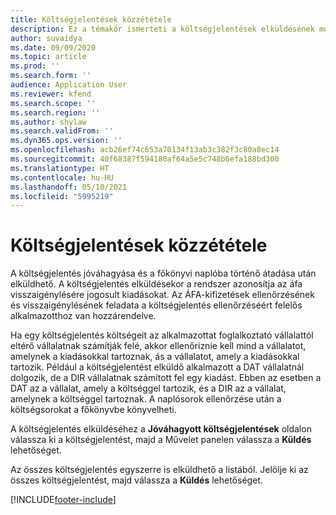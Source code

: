 ```yaml
---
title: Költségjelentések közzététele
description: Ez a témakör ismerteti a költségjelentések elküldésének módját.
author: suvaidya
ms.date: 09/09/2020
ms.topic: article
ms.prod: ''
ms.search.form: ''
audience: Application User
ms.reviewer: kfend
ms.search.scope: ''
ms.search.region: ''
ms.author: shylaw
ms.search.validFrom: ''
ms.dyn365.ops.version: ''
ms.openlocfilehash: acb26ef74c653a70134f13ab3c382f3c80a8ec14
ms.sourcegitcommit: 40f68387f594180af64a5e5c748b6efa188bd300
ms.translationtype: HT
ms.contentlocale: hu-HU
ms.lasthandoff: 05/10/2021
ms.locfileid: "5995219"
---
```

# <a name="post-expense-reports"></a>Költségjelentések közzététele

A költségjelentés jóváhagyása és a főkönyvi naplóba történő átadása után elküldhető. A költségjelentés elküldésekor a rendszer azonosítja az áfa visszaigénylésére jogosult kiadásokat. Az ÁFA-kifizetések ellenőrzésének és visszaigénylésének feladata a költségjelentés ellenőrzéséért felelős alkalmazotthoz van hozzárendelve.

Ha egy költségjelentés költségeit az alkalmazottat foglalkoztató vállalattól eltérő vállalatnak számítják felé, akkor ellenőriznie kell mind a vállalatot, amelynek a kiadásokkal tartoznak, ás a vállalatot, amely a kiadásokkal tartozik. Például a költségjelentést elküldő alkalmazott a DAT vállalatnál dolgozik, de a DIR vállalatnak számított fel egy kiadást. Ebben az esetben a DAT az a vállalat, amely a költséggel tartozik, és a DIR az a vállalat, amelynek a költséggel tartoznak. A naplósorok ellenőrzése után a költségsorokat a főkönyvbe könyvelheti.

A költségjelentés elküldéséhez a **Jóváhagyott költségjelentések** oldalon válassza ki a költségjelentést, majd a Művelet panelen válassza a **Küldés** lehetőséget.

Az összes költségjelentés egyszerre is elküldhető a listából. Jelölje ki az összes költségjelentést, majd válassza a **Küldés** lehetőséget.


[!INCLUDE[footer-include](../includes/footer-banner.md)]